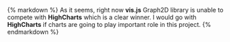 {% markdown %}
As it seems, right now **vis.js** Graph2D library is unable to compete with **HighCharts**
which is a clear winner. I would go with **HighCharts** if charts are going to play important
role in this project.
{% endmarkdown %}
